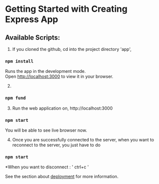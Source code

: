 # Getting Started with Creating Express App



## Available Scripts: 
1. If you cloned the github, 
cd into the project directory 'app',

### `npm install`

Runs the app in the development mode.\
Open [http://localhost:3000](http://localhost:3000) to view it in your browser.

2.

### `npm fund`

3. Run the web application on,
 http://localhost:3000

### `npm start`

 You will be able to see live browser now.

4. Once you are  successfully connected to the server,
when you want to reconnect to the server, you just have to do 
### `npm start`

*When you want to disconnect : ' ctrl+c '



See the section about [deployment](https://facebook.github.io/create-react-app/docs/deployment) for more information.


